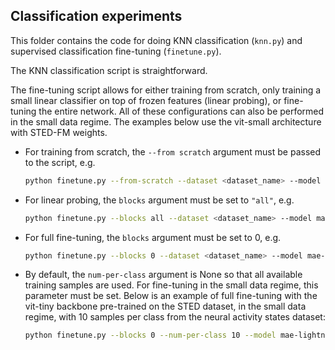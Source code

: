 ## Classification experiments

This folder contains the code for doing KNN classification (`knn.py`) and supervised classification fine-tuning (`finetune.py`).  

The KNN classification script is straightforward.  

The fine-tuning script allows for either training from scratch, only training a small linear classifier on top of frozen features (linear probing), or fine-tuning the entire network. All of these configurations can also be performed in the small data regime. The examples below use the vit-small architecture with STED-FM weights.


- For training from scratch, the `--from scratch` argument must be passed to the script, e.g.  
    ```bash
    python finetune.py --from-scratch --dataset <dataset_name> --model mae-lightning-small --weights MAE_SMALL_STED
    ```
- For linear probing, the `blocks` argument must be set to `"all"`, e.g.  
    ```bash
    python finetune.py --blocks all --dataset <dataset_name> --model mae-lightning-small --weights MAE_SMALL_STED
    ```
- For full fine-tuning, the `blocks` argument must be set to 0, e.g.  
    ```bash
    python finetune.py --blocks 0 --dataset <dataset_name> --model mae-lightning-small --weights MAE_SMALL_STED  

- By default, the `num-per-class` argument is None so that all available training samples are used. For fine-tuning in the small data regime, this parameter must be set. Below is an example of full fine-tuning with the vit-tiny backbone pre-trained on the STED dataset, in the small data regime,  with 10 samples per class from the neural activity states dataset:  
    ```bash
    python finetune.py --blocks 0 --num-per-class 10 --model mae-lightning-tiny --weights MAE_SMALL_STED --dataset neural-activity-states
    ```
